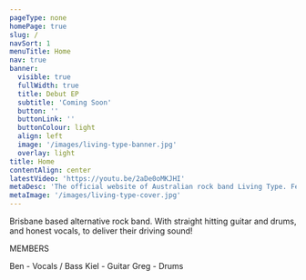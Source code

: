 ```yaml
---
pageType: none
homePage: true
slug: /
navSort: 1
menuTitle: Home
nav: true
banner:
  visible: true
  fullWidth: true
  title: Debut EP
  subtitle: 'Coming Soon'
  button: ''
  buttonLink: ''
  buttonColour: light
  align: left
  image: '/images/living-type-banner.jpg'
  overlay: light
title: Home
contentAlign: center
latestVideo: 'https://youtu.be/2aDe0oMKJHI'
metaDesc: 'The official website of Australian rock band Living Type. Featuring tour dates, music and news.'
metaImage: '/images/living-type-cover.jpg'
---
```

Brisbane based alternative rock band. With straight hitting guitar and drums, and honest vocals, to deliver their driving sound!


MEMBERS

Ben - Vocals / Bass
Kiel - Guitar
Greg - Drums
